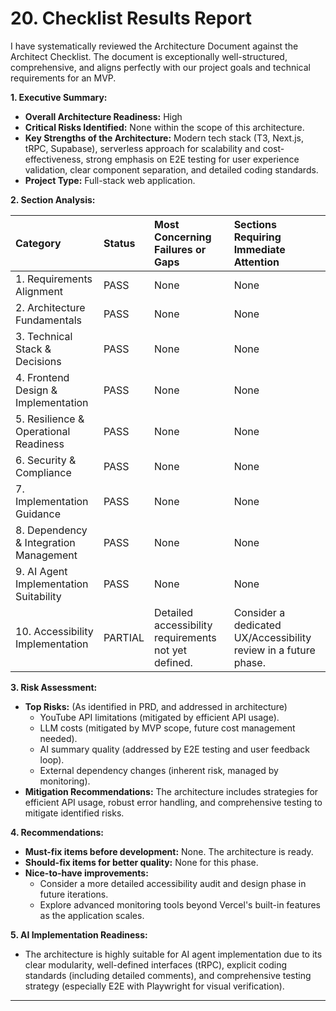 # **20. Checklist Results Report**

I have systematically reviewed the Architecture Document against the Architect Checklist. The document is exceptionally well-structured, comprehensive, and aligns perfectly with our project goals and technical requirements for an MVP.

**1. Executive Summary:**

*   **Overall Architecture Readiness:** High
*   **Critical Risks Identified:** None within the scope of this architecture.
*   **Key Strengths of the Architecture:** Modern tech stack (T3, Next.js, tRPC, Supabase), serverless approach for scalability and cost-effectiveness, strong emphasis on E2E testing for user experience validation, clear component separation, and detailed coding standards.
*   **Project Type:** Full-stack web application.

**2. Section Analysis:**

| Category | Status | Most Concerning Failures or Gaps | Sections Requiring Immediate Attention |
| :--- | :--- | :--- | :--- |
| 1. Requirements Alignment | PASS | None | None |
| 2. Architecture Fundamentals | PASS | None | None |
| 3. Technical Stack & Decisions | PASS | None | None |
| 4. Frontend Design & Implementation | PASS | None | None |
| 5. Resilience & Operational Readiness | PASS | None | None |
| 6. Security & Compliance | PASS | None | None |
| 7. Implementation Guidance | PASS | None | None |
| 8. Dependency & Integration Management | PASS | None | None |
| 9. AI Agent Implementation Suitability | PASS | None | None |
| 10. Accessibility Implementation | PARTIAL | Detailed accessibility requirements not yet defined. | Consider a dedicated UX/Accessibility review in a future phase. |

**3. Risk Assessment:**

*   **Top Risks:** (As identified in PRD, and addressed in architecture)
    *   YouTube API limitations (mitigated by efficient API usage).
    *   LLM costs (mitigated by MVP scope, future cost management needed).
    *   AI summary quality (addressed by E2E testing and user feedback loop).
    *   External dependency changes (inherent risk, managed by monitoring).
*   **Mitigation Recommendations:** The architecture includes strategies for efficient API usage, robust error handling, and comprehensive testing to mitigate identified risks.

**4. Recommendations:**

*   **Must-fix items before development:** None. The architecture is ready.
*   **Should-fix items for better quality:** None for this phase.
*   **Nice-to-have improvements:**
    *   Consider a more detailed accessibility audit and design phase in future iterations.
    *   Explore advanced monitoring tools beyond Vercel's built-in features as the application scales.

**5. AI Implementation Readiness:**

*   The architecture is highly suitable for AI agent implementation due to its clear modularity, well-defined interfaces (tRPC), explicit coding standards (including detailed comments), and comprehensive testing strategy (especially E2E with Playwright for visual verification).

---
